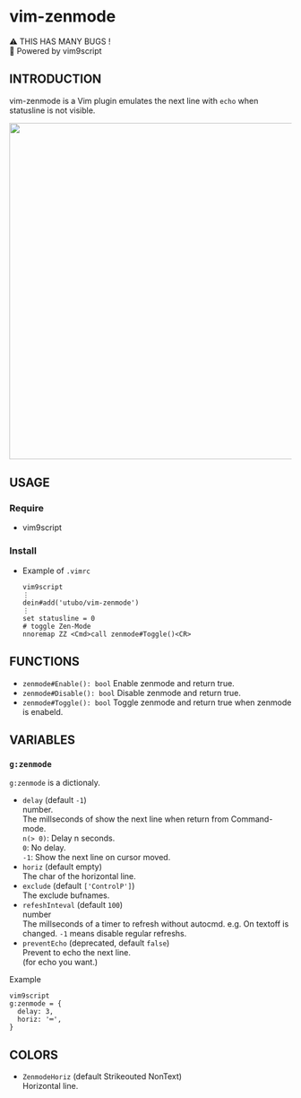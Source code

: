 # vim-zenmode

⚠ THIS HAS MANY BUGS !  
📜 Powered by vim9script

## INTRODUCTION
vim-zenmode is a Vim plugin emulates the next line with `echo` when statusline is not visible.

<img width="600" src="https://user-images.githubusercontent.com/6848636/190131844-dd95d5d4-0f18-44c1-a50b-35bddec8e1c6.png">

## USAGE
### Require
- vim9script

### Install
- Example of `.vimrc`
  ```vim
  vim9script
  ⋮
  dein#add('utubo/vim-zenmode')
  ⋮
  set statusline = 0
  # toggle Zen-Mode
  nnoremap ZZ <Cmd>call zenmode#Toggle()<CR>
  ```

## FUNCTIONS
- `zenmode#Enable(): bool`
  Enable zenmode and return true.
- `zenmode#Disable(): bool`
  Disable zenmode and return true.
- `zenmode#Toggle(): bool`
  Toggle zenmode and return true when zenmode is enabeld.

## VARIABLES

### `g:zenmode`
`g:zenmode` is a dictionaly.  

- `delay`  (default `-1`)  
  number.  
  The millseconds of show the next line when return from Command-mode.  
  `n(> 0)`: Delay n seconds.  
  `0`: No delay.  
  `-1`: Show the next line on cursor moved.  
- `horiz`  (default empty)  
  The char of the horizontal line.  
- `exclude`  (default `['ControlP']`)  
  The exclude bufnames.
- `refeshInteval`  (default `100`)  
  number  
  The millseconds of a timer to refresh without
  autocmd. e.g. On textoff is changed.
  `-1` means disable regular refreshs.
- `preventEcho`  (deprecated, default `false`)  
  Prevent to echo the next line.  
  (for echo you want.)

Example
```vim
vim9script
g:zenmode = {
  delay: 3,
  horiz: '═',
}
```

## COLORS
- `ZenmodeHoriz`  (default Strikeouted NonText)  
  Horizontal line.

